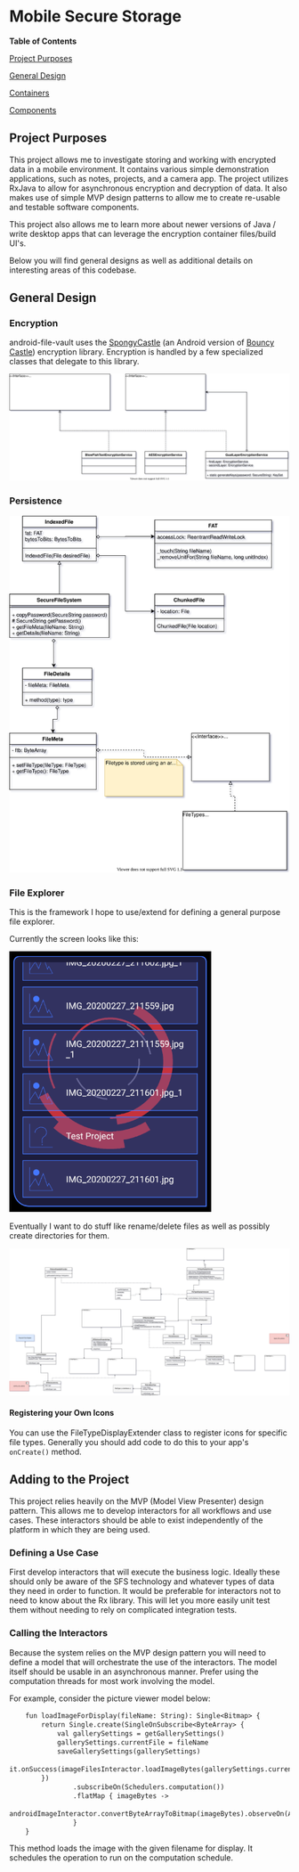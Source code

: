 # Mobile Secure Storage

**Table of Contents**

[Project Purposes](#project_purposes)

[General Design](#general_design)

[Containers](#containers)

[Components](#components)

<a name="project_purposes"></a>
## Project Purposes
This project allows me to investigate storing and working with encrypted data in a mobile environment.  It contains various simple demonstration applications, such as notes, projects, and a camera app.  The project utilizes RxJava to allow for asynchronous encryption and decryption of data.  It also makes use of simple MVP design patterns to allow me to create re-usable and testable software components.

This project also allows me to learn more about newer versions of Java / write desktop apps that can leverage the encryption container files/build UI's.

Below you will find general designs as well as additional details on interesting areas of this codebase.

<a name="general_design"></a>
## General Design

### Encryption
android-file-vault uses the [SpongyCastle](https://rtyley.github.io/spongycastle/) (an Android version of [Bouncy Castle](https://www.bouncycastle.org/)) encryption library.  Encryption is handled by a few specialized classes that delegate to this library.

![](./documentation/resource/SFS-Crypto.svg)

### Persistence

![](./documentation/resource/SFS.svg)

### File Explorer
This is the framework I hope to use/extend for defining a general purpose file explorer.  

Currently the screen looks like this:

![](./documentation/resource/filesListScreenshot.png)

Eventually I want to do stuff like rename/delete files as well as possibly create directories for them.

![](./documentation/resource/SFS-File%20Explorer%20Participants.svg)


#### Registering your Own Icons
You can use the FileTypeDisplayExtender class to register icons for specific file types.  Generally you should add code to do this to your app's `onCreate()` method.

## Adding to the Project
This project relies heavily on the MVP (Model View Presenter) design pattern.  This allows me to develop interactors for all workflows and use cases.  These
interactors should be able to exist independently of the platform in which they are being used.

### Defining a Use Case
First develop interactors that will execute the business logic.  Ideally these should only be aware of the SFS technology and whatever types of data they need in order to function.  It would be preferable
for interactors not to need to know about the Rx library.  This will let you more easily unit test them without needing to rely on complicated integration tests.

### Calling the Interactors
Because the system relies on the MVP design pattern you will need to define a model that will orchestrate the use of the interactors.  The model itself should be usable
in an asynchronous manner.  Prefer using the computation threads for most work involving the model.

For example, consider the picture viewer model below:

```
    fun loadImageForDisplay(fileName: String): Single<Bitmap> {
        return Single.create(SingleOnSubscribe<ByteArray> {
            val gallerySettings = getGallerySettings()
            gallerySettings.currentFile = fileName
            saveGallerySettings(gallerySettings)
            it.onSuccess(imageFilesInteractor.loadImageBytes(gallerySettings.currentFile!!))
        })
                .subscribeOn(Schedulers.computation())
                .flatMap { imageBytes ->
                    androidImageInteractor.convertByteArrayToBitmap(imageBytes).observeOn(AndroidSchedulers.mainThread())
                }
    }
```

This method loads the image with the given filename for display.  It schedules the operation to run on the computation schedule.
